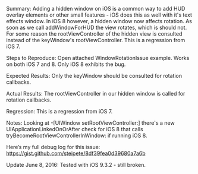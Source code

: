 Summary:
Adding a hidden window on iOS is a common way to add HUD overlay elements or other small features - iOS does this as well with it's text effects window. In iOS 8 however, a hidden window now affects rotation. As soon as we call addWindowForHUD the view rotates, which is should not. For some reason the rootViewController of the hidden view is consulted instead of the keyWindow's rootViewController. This is a regression from iOS 7.

Steps to Reproduce:
Open attached WindowRotationIssue example. Works on both iOS 7 and 8. Only iOS 8 exhibits the bug.

Expected Results:
Only the keyWindow should be consulted for rotation callbacks.

Actual Results:
The rootViewController in our hidden window is called for rotation callbacks.

Regression:
This is a regression from iOS 7.

Notes:
Looking at -[UIWindow setRootViewController:] there's a new UIApplicationLinkedOnOrAfter check for iOS 8 that calls tryBecomeRootViewControllerInWindow: if running iOS 8.

Here’s my full debug log for this issue:
https://gist.github.com/steipete/8df39fea0d39680a7a6b


Update June 8, 2016:
Tested with iOS 9.3.2 - still broken.